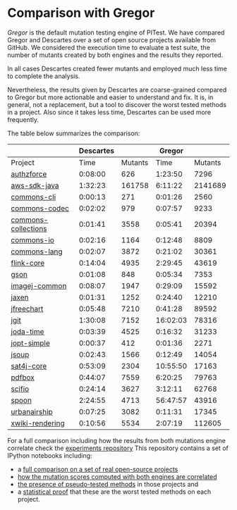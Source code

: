 # Comparison with Gregor

*Gregor* is the default mutation testing engine of PITest. We have compared Gregor and Descartes over a set of open source projects available from GitHub. We considered the execution time to evaluate a test suite, the number of mutants created by both engines and the results they reported.

In all cases Descartes created fewer mutants and employed much less time to complete the analysis.

Nevertheless, the results given by Descartes are coarse-grained compared to Gregor but more actionable and easier to understand and fix. It is, in general, not a replacement, but a tool to discover the worst tested methods in a project. Also since it takes less time, Descartes can be used more frequently. 

The table below summarizes the comparison:

|                                                                         | Descartes |         | Gregor   |         |
|-------------------------------------------------------------------------|-----------|---------|----------|---------|
| Project                                                                 | Time      | Mutants | Time     | Mutants |
| [authzforce](https://github.com/authzforce/core.git)                    | 0:08:00   | 626     | 1:23:50  | 7296    |
| [aws-sdk-java](https://github.com/aws/aws-sdk-java)                     | 1:32:23   | 161758  | 6:11:22  | 2141689 |
| [commons-cli](https://github.com/apache/commons-cli)                    | 0:00:13   | 271     | 0:01:26  | 2560    |
| [commons-codec](https://github.com/apache/commons-codec)                | 0:02:02   | 979     | 0:07:57  | 9233    |
| [commons-collections](https://github.com/apache/commons-collections)    | 0:01:41   | 3558    | 0:05:41  | 20394   |
| [commons-io](https://github.com/apache/commons-io)                      | 0:02:16   | 1164    | 0:12:48  | 8809    |
| [commons-lang](https://github.com/apache/commons-lang)                  | 0:02:07   | 3872    | 0:21:02  | 30361   |
| [flink-core](https://github.com/apache/flink/tree/master/flink-core)    | 0:14:04   | 4935    | 2:29:45  | 43619   |
| [gson](https://github.com/google/gson)                                  | 0:01:08   | 848     | 0:05:34  | 7353    |
| [imagej-common](https://github.com/imagej/imagej-common)                | 0:08:07   | 1947    | 0:29:09  | 15592   |
| [jaxen](https://github.com/jaxen-xpath/jaxen)                           | 0:01:31   | 1252    | 0:24:40  | 12210   |
| [jfreechart](https://github.com/jfree/jfreechart)                       | 0:05:48   | 7210    | 0:41:28  | 89592   |
| [jgit](https://github.com/eclipse/jgit)                                 | 1:30:08   | 7152    | 16:02:03 | 78316   |
| [joda-time](https://github.com/JodaOrg/joda-time)                       | 0:03:39   | 4525    | 0:16:32  | 31233   |
| [jopt-simple](https://github.com/jopt-simple/jopt-simple)               | 0:00:37   | 412     | 0:01:36  | 2271    |
| [jsoup](https://github.com/jhy/jsoup)                                   | 0:02:43   | 1566    | 0:12:49  | 14054   |
| [sat4j-core](https://github.com/apache/pdfbox)                          | 0:53:09   | 2304    | 10:55:50 | 17163   |
| [pdfbox](https://gitlab.ow2.org/sat4j/sat4j/tree/master/org.sat4j.core) | 0:44:07   | 7559    | 6:20:25  | 79763   |
| [scifio](https://github.com/scifio/scifio)                              | 0:24:14   | 3627    | 3:12:11  | 62768   |
| [spoon](https://github.com/INRIA/spoon)                                 | 2:24:55   | 4713    | 56:47:57 | 43916   |
| [urbanairship](https://github.com/urbanairship/java-library)            | 0:07:25   | 3082    | 0:11:31  | 17345   |
| [xwiki-rendering](https://github.com/xwiki/xwiki-rendering)             | 0:10:56   | 5534    | 2:07:19  | 112605  |

For a full comparison including how the results from both mutations engine correlate check the [experiments repository](https://github.com/STAMP-project/descartes-experiments) This repository contains a set of IPython notebooks including:
- a [full comparison on a set of real open-source projects](https://github.com/STAMP-project/descartes-experiments/blob/master/scripts/project_stats.ipynb)
- [how the mutation scores computed with both engines are correlated](https://github.com/STAMP-project/descartes-experiments/blob/master/scripts/score_comparison.ipynb)
- [the presence of pseudo-tested methods](https://github.com/STAMP-project/descartes-experiments/blob/master/scripts/pseudo_tested_methods.ipynb) in those projects and
- a [statistical proof](https://github.com/STAMP-project/descartes-experiments/blob/master/scripts/hypergeometric_test.ipynb) that these are the worst tested methods on each project.

